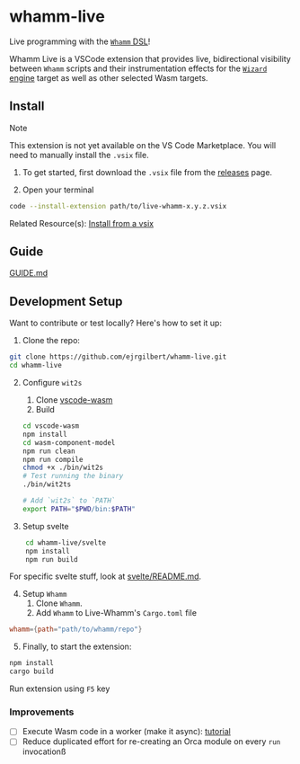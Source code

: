# whamm-live
Live programming with the [`Whamm` DSL](https://github.com/ejrgilbert/whamm)!


Whamm Live is a VSCode extension that provides live, bidirectional visibility between `Whamm` scripts and their instrumentation effects for the [`Wizard` engine](https://github.com/titzer/wizard-engine) target as well as other selected Wasm targets.

## Install
> [!NOTE]  
> This extension is not yet available on the VS Code Marketplace. You will need to manually install the `.vsix` file.

1. To get started, first download the `.vsix` file from the [releases](https://github.com/ejrgilbert/whamm-live/releases) page.

2. Open your terminal
```bash
code --install-extension path/to/live-whamm-x.y.z.vsix
```
Related Resource(s): [Install from a vsix](https://code.visualstudio.com/docs/configure/extensions/extension-marketplace#_install-from-a-vsix)

## Guide

[GUIDE.md](./GUIDE.md)

## Development Setup
Want to contribute or test locally? Here's how to set it up:

1. Clone the repo:
```bash
git clone https://github.com/ejrgilbert/whamm-live.git
cd whamm-live
```

2. Configure `wit2s`

    1. Clone [vscode-wasm](https://github.com/microsoft/vscode-wasm)
    2. Build

    ```bash
    cd vscode-wasm
    npm install
    cd wasm-component-model
    npm run clean
    npm run compile
    chmod +x ./bin/wit2s
    # Test running the binary
    ./bin/wit2ts

    # Add `wit2s` to `PATH`
    export PATH="$PWD/bin:$PATH"
    ```

3. Setup svelte
```bash
    cd whamm-live/svelte
    npm install
    npm run build
```
For specific svelte stuff, look at [svelte/README.md](https://github.com/ejrgilbert/whamm-live/tree/main/svelte).

4. Setup `Whamm`
    1. Clone `Whamm`.
    2. Add `Whamm` to Live-Whamm's `Cargo.toml` file
```toml
whamm={path="path/to/whamm/repo"}
```

5. Finally, to start the extension:
```bash
npm install
cargo build
```
Run extension using `F5` key

### Improvements

- [ ] Execute Wasm code in a worker (make it async): [tutorial](https://code.visualstudio.com/blogs/2024/06/07/wasm-part2)
- [ ] Reduce duplicated effort for re-creating an Orca module on every `run` invocationß